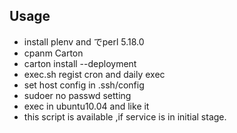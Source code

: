 


## Usage

- install plenv and でperl 5.18.0
- cpanm Carton
- carton install --deployment
- exec.sh regist cron and daily exec
- set host config in .ssh/config
- sudoer no passwd setting
- exec in ubuntu10.04 and like it
- this script is available ,if service is in initial stage.

